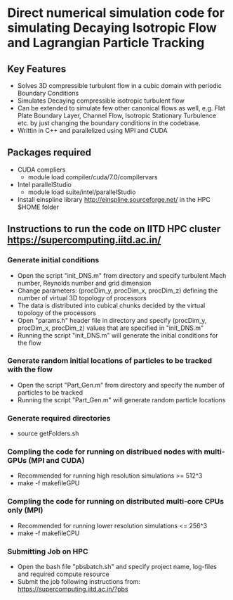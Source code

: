 # Direct numerical simulation code for simulating Decaying Isotropic Flow and Lagrangian Particle Tracking

## Key Features
* Solves 3D compressible turbulent flow in a cubic domain with periodic Boundary Conditions
* Simulates Decaying compressible isotropic turbulent flow
* Can be extended to simulate few other canonical flows as well, e.g. Flat Plate Boundary Layer, Channel Flow, Isotropic Stationary Turbulence etc. by just changing the boundary conditions in the codebase.
* Writtin in C++ and parallelized using MPI and CUDA

## Packages required
* CUDA compliers
    * module load compiler/cuda/7.0/compilervars
* Intel parallelStudio
    * module load suite/intel/parallelStudio
* Install einspline library http://einspline.sourceforge.net/ in the HPC $HOME folder

## Instructions to run the code on IITD HPC cluster https://supercomputing.iitd.ac.in/
### Generate initial conditions
* Open the script "init_DNS.m" from <InitialConditions> directory and specify turbulent Mach number, Reynolds number and grid dimension
* Change parameters: (procDim_y, procDim_x, procDim_z) defining the number of virtual 3D topology of processors
* The data is distributed into cubical chunks decided by the virtual topology of the processors
* Open "params.h" header file in <src> directory and specify (procDim_y, procDim_x, procDim_z) values that are specified in "init_DNS.m"
* Running the script "init_DNS.m" will generate the initial conditions for the flow

### Generate random initial locations of particles to be tracked with the flow
* Open the script "Part_Gen.m" from <InitialConditions> directory and specify the number of particles to be tracked
* Running the script "Part_Gen.m" will generate random particle locations

### Generate required directories
* source getFolders.sh

### Compling the code for running on distribued nodes with multi-GPUs (MPI and CUDA)
* Recommended for running high resolution simulations >= 512^3
* make -f makefileGPU

### Compling the code for running on distributed multi-core CPUs only (MPI)
* Recommended for running lower resolution simulations <= 256^3
* make -f makefileCPU

### Submitting Job on HPC
* Open the bash file "pbsbatch.sh" and specify project name, log-files and required compute resource
* Submit the job following instructions from: https://supercomputing.iitd.ac.in/?pbs
                                                              
